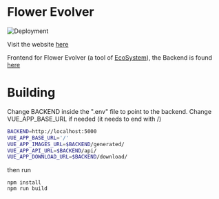 # Flower Evolver #

![Deployment](https://github.com/cristianglezm/FlowerEvolver-frontend/workflows/Deploy%20to%20gh-pages/badge.svg?branch=master)

Visit the website [here](https://cristianglezm.github.io/FlowerEvolver-frontend/)

Frontend for Flower Evolver (a tool of [EcoSystem](https://github.com/cristianglezm/EcoSystem)),
the Backend is found [here](https://github.com/cristianglezm/FlowerEvolver-backend)

# Building #

Change BACKEND inside the ".env" file to point to the backend.
Change VUE_APP_BASE_URL if needed (it needs to end with /)
```bash
BACKEND=http://localhost:5000
VUE_APP_BASE_URL='/'
VUE_APP_IMAGES_URL=$BACKEND/generated/
VUE_APP_API_URL=$BACKEND/api/
VUE_APP_DOWNLOAD_URL=$BACKEND/download/
```

then run 

```
npm install
npm run build
```
